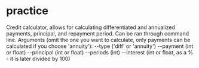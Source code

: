 # practice

Credit calculator, allows for calculating differentiated and annualized payments, principal, and repayment period. Can be ran through command line.
Arguments (omit the one you want to calculate, only payments can be calculated if you choose 'annuity'):
--type ('diff' or 'annuity')
--payment (int or float)
--principal (int or float)
--periods (int)
--interest (int or float, as a % - it is later divided by 100)
